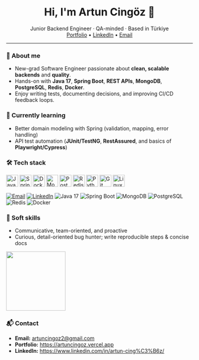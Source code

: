 <h1 align="center">Hi, I'm Artun Cingöz 👋</h1>
<p align="center">
Junior Backend Engineer · QA-minded · Based in Türkiye<br/>
<a href="https://artuncingoz.vercel.app" target="_blank">Portfolio</a> •
<a href="https://www.linkedin.com/in/artuncingoz/" target="_blank">LinkedIn</a> •
<a href="mailto:artuncingoz2@gmail.com" target="_blank">Email</a>
</p>

---

### 🚀 About me
- New-grad Software Engineer passionate about **clean, scalable backends** and **quality**.
- Hands-on with **Java 17**, **Spring Boot**, **REST APIs**, **MongoDB**, **PostgreSQL**, **Redis**, **Docker**.
- Enjoy writing tests, documenting decisions, and improving CI/CD feedback loops.

### 🧠 Currently learning
- Better domain modeling with Spring (validation, mapping, error handling)
- API test automation (**JUnit/TestNG**, **RestAssured**, and basics of **Playwright/Cypress**)
  

### 🛠️ Tech stack
<p>
  <img src="https://cdn.jsdelivr.net/gh/devicons/devicon/icons/java/java-original.svg" height="32" alt="Java"/>
  <img src="https://cdn.jsdelivr.net/gh/devicons/devicon/icons/spring/spring-original.svg" height="32" alt="Spring"/>
  <img src="https://cdn.jsdelivr.net/gh/devicons/devicon/icons/docker/docker-original.svg" height="32" alt="Docker"/>
  <img src="https://cdn.jsdelivr.net/gh/devicons/devicon/icons/mongodb/mongodb-original.svg" height="32" alt="MongoDB"/>
  <img src="https://cdn.jsdelivr.net/gh/devicons/devicon/icons/postgresql/postgresql-original.svg" height="32" alt="PostgreSQL"/>
  <img src="https://cdn.jsdelivr.net/gh/devicons/devicon/icons/redis/redis-original.svg" height="32" alt="Redis"/>
  <img src="https://cdn.jsdelivr.net/gh/devicons/devicon/icons/python/python-original.svg" height="32" alt="Python"/>
  <img src="https://cdn.jsdelivr.net/gh/devicons/devicon/icons/git/git-original.svg" height="32" alt="Git"/>
  <img src="https://cdn.jsdelivr.net/gh/devicons/devicon/icons/linux/linux-original.svg" height="32" alt="Linux"/>
</p>

<p>
  <a href="mailto:artuncingoz2@gmail.com"><img src="https://img.shields.io/badge/Email-Contact-informational" alt="Email"></a>
  <a href="https://www.linkedin.com/in/artun-cing%C3%B6z/"><img src="https://img.shields.io/badge/LinkedIn-Connect-blue" alt="LinkedIn"></a>
  <img src="https://img.shields.io/badge/Java-17-orange" alt="Java 17">
  <img src="https://img.shields.io/badge/Spring-Boot-brightgreen" alt="Spring Boot">
  <img src="https://img.shields.io/badge/MongoDB-Ready-green" alt="MongoDB">
  <img src="https://img.shields.io/badge/PostgreSQL-SQL-blue" alt="PostgreSQL">
  <img src="https://img.shields.io/badge/Redis-Caching-critical" alt="Redis">
  <img src="https://img.shields.io/badge/Docker-Containers-0db7ed" alt="Docker">
</p>

### 🤝 Soft skills
- Communicative, team-oriented, and proactive
- Curious, detail-oriented bug hunter; write reproducible steps & concise docs

<p>
  <img src="https://github-readme-stats.vercel.app/api/top-langs/?username=artuncingoz&layout=compact" height="160" />
</p>


### 📬 Contact
- **Email:** artuncingoz2@gmail.com  
- **Portfolio:** https://artuncingoz.vercel.app  
- **LinkedIn:** https://www.linkedin.com/in/artun-cing%C3%B6z/


